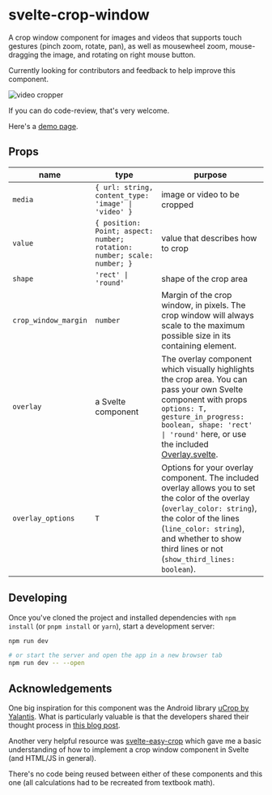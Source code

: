 # svelte-crop-window

A crop window component for images and videos that supports touch gestures (pinch zoom, rotate, pan), as well as mousewheel zoom, mouse-dragging the image, and rotating on right mouse button.

Currently looking for contributors and feedback to help improve this component.

![video cropper](https://sabine.github.io/svelte-crop-window/videocrop.gif)

If you can do code-review, that's very welcome.

Here's a [demo page](https://sabine.github.io/svelte-crop-window/).

## Props

| name  | type | purpose
| ------------- | ------------- | ---------- |
| `media` | `{ url: string, content_type: 'image' \| 'video' }` | image or video to be cropped |
| `value` | `{ position: Point; aspect: number; rotation: number; scale: number; }` | value that describes how to crop |
| `shape` | `'rect' \| 'round'` | shape of the crop area |
| `crop_window_margin` | `number` | Margin of the crop window, in pixels. The crop window will always scale to the maximum possible size in its containing element. |
| `overlay` | a Svelte component | The overlay component which visually highlights the crop area. You can pass your own Svelte component with props `options: T, gesture_in_progress: boolean, shape: 'rect' \| 'round'` here, or use the included [Overlay.svelte](/src/lib/overlay/Overlay.svelte).
| `overlay_options` | `T` | Options for your overlay component. The included overlay allows you to set the color of the overlay (`overlay_color: string`), the color of the lines (`line_color: string`), and whether to show third lines or not (`show_third_lines: boolean`). |

## Developing

Once you've cloned the project and installed dependencies with `npm install` (or `pnpm install` or `yarn`), start a development server:

```bash
npm run dev

# or start the server and open the app in a new browser tab
npm run dev -- --open
```

## Acknowledgements

One big inspiration for this component was the Android library
[uCrop by Yalantis](https://github.com/Yalantis/uCrop). What is particularly
valuable is that the developers shared their thought process in
[this blog post](https://yalantis.com/blog/how-we-created-ucrop-our-own-image-cropping-library-for-android/).

Another very helpful resource was [svelte-easy-crop](https://github.com/ValentinH/svelte-easy-crop)
which gave me a basic understanding of how to implement a crop window component in Svelte
(and HTML/JS in general).

There's no code being reused between either of these components and this one (all
calculations had to be recreated from textbook math).

